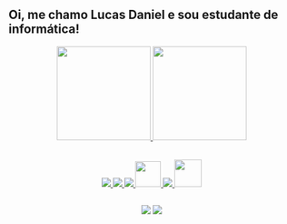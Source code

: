 ## Oi, me chamo Lucas Daniel e sou estudante de informática!

<div align="center">
  <a href="https://github.com/lucasdanielzx">
  <img height="165em" src="https://github-readme-stats.vercel.app/api?username=lucasdanielzx&show_icons=true&theme=react&include_all_commits=true&count_private=true&bg_color=#0D1117"/>
  <img height="165em"  src="https://github-readme-stats.vercel.app/api/top-langs/?username=lucasdanielzx&layout=compact&langs_count=7&theme=react&bg_color=#0D1117"/>    
</div> 
<br>
  
<div align="center">   

   <a target="_blank" href="https://www.w3schools.com/java/" > <img src="https://img.icons8.com/color/48/000000/java-coffee-cup-logo.png" /> </a>
   <a href="https://www.w3schools.com/html/" target="_blank"> <img src="https://img.icons8.com/color/48/000000/html-5.png"/> </a> 
   <a href="https://www.w3schools.com/css/" target="_blank"> <img src="https://img.icons8.com/color/48/000000/css3.png"/> </a>
   <a href="https://github.com/lucasdanielzx" target="_blank"> <img src="https://img.icons8.com/color/48/000000/mysql.png" width = "45" height ="45"> </a>
   <a href="https://www.w3schools.com/c/" target="_blank"> <img src="https://img.icons8.com/color/48/000000/c-programming.png"/> </a>
   <a href="https://www.w3schools.com/js/" target="_blank"> <img src="https://img.icons8.com/color/48/000000/javascript.png"  width="48" height="48"/> </a>
 
</div>  

   ##   
   
<div align="center">
   <a href="https://instagram.com/lucasdanielzx" target="_blank"><img src="https://img.shields.io/badge/-Instagram-%23E4405F?style=for-the-badge&logo=instagram&logoColor=white" target="_blank"></a>
   <a href = "mailto:lucas05pedro2003@gmail.com"><img src="https://img.shields.io/badge/-Gmail-%23333?style=for-the-badge&logo=gmail&logoColor=white" target="_blank"></a>
</div>
